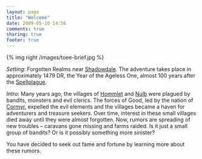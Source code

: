 ```yaml
---
layout: page
title: "Welcome"
date: 2009-05-10 14:56
comments: true
sharing: true
footer: true
---
```

{% img right /images/toee-brief.jpg %}

_Setting_: Forgotten Realms near [Shadowdale](/places/shadowdale.html). The adventure takes place in approximately 1479 DR, the Year of the Ageless One, almost 100 years after the [Spellplague](/fauren/spellplage/).

_Intro_: Many years ago, the villages of [Hommlet](/places/hommlet.html) and [Nulb](/places/nulb.html) were plagued by bandits, monsters and evil clerics. The forces of Good, led by the nation of [Cormyr](/places/cormyr.html), expelled the evil elements and the villages became a haven for adventurers and treasure seekers. Over time, interest in these small villages died away until they were almost forgotten. Now, rumors are spreading of new troubles – caravans gone missing and farms raided. Is it just a small group of bandits? Or is it possibly something more sinister?

You have decided to seek out fame and fortune by learning more about these rumors.
